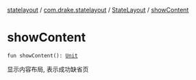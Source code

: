 [statelayout](../../index.md) / [com.drake.statelayout](../index.md) / [StateLayout](index.md) / [showContent](./show-content.md)

# showContent

`fun showContent(): `[`Unit`](https://kotlinlang.org/api/latest/jvm/stdlib/kotlin/-unit/index.html)

显示内容布局, 表示成功缺省页


